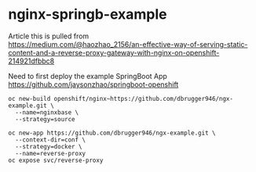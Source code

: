 # nginx-springb-example


Article this is pulled from  
https://medium.com/@haozhao_2156/an-effective-way-of-serving-static-content-and-a-reverse-proxy-gateway-with-nginx-on-openshift-214921dfbbc8


Need to first deploy the example SpringBoot App
https://github.com/jaysonzhao/springboot-openshift

```
oc new-build openshift/nginx~https://github.com/dbrugger946/ngx-example.git \
  --name=nginxbase \
  --strategy=source
```

```
oc new-app https://github.com/dbrugger946/ngx-example.git \
  --context-dir=conf \
  --strategy=docker \
  --name=reverse-proxy
oc expose svc/reverse-proxy
```
